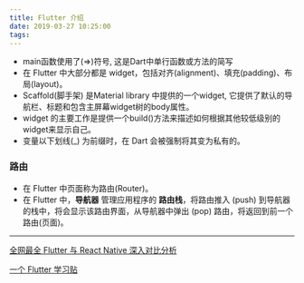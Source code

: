 ```yaml
---
title: Flutter 介绍
date: 2019-03-27 10:25:00
tags:
---
```




* main函数使用了(=>)符号, 这是Dart中单行函数或方法的简写
* 在 Flutter 中大部分都是 widget，包括对齐(alignment)、填充(padding)、布局(layout)。
* Scaffold(脚手架) 是Material library 中提供的一个widget, 它提供了默认的导航栏、标题和包含主屏幕widget树的body属性。
* widget 的主要工作是提供一个build()方法来描述如何根据其他较低级别的widget来显示自己。
* 变量以下划线(_) 为前缀时，在 Dart 会被强制将其变为私有的。

### 路由
* 在 Flutter 中页面称为路由(Router)。
* 在 Flutter 中，**导航器** 管理应用程序的 **路由栈**，将路由推入 (push) 到导航器的栈中，将会显示该路由界面，从导航器中弹出 (pop) 路由，将返回到前一个路由(页面)。





-----
[全网最全 Flutter 与 React Native 深入对比分析](https://juejin.im/post/5d0bac156fb9a07ec56e7f15)


[一个 Flutter 学习贴](https://juejin.im/user/5b5d45f4e51d453526175c06/posts)